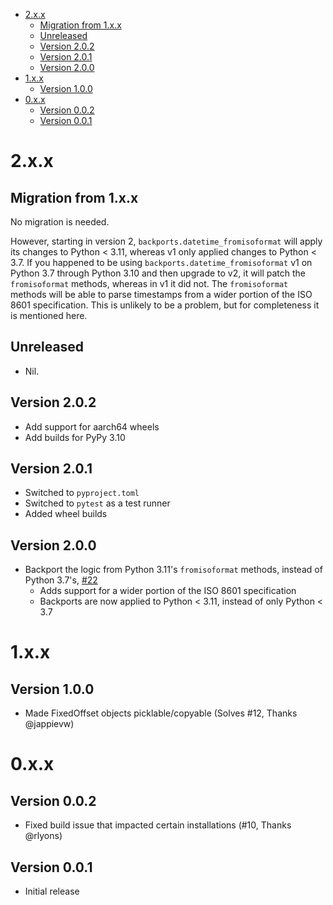 <!-- Generated with "Markdown T​O​C" extension for Visual Studio Code -->
<!-- TOC anchorMode:github.com -->

- [2.x.x](#2xx)
  - [Migration from 1.x.x](#migration-from-1xx)
  - [Unreleased](#unreleased)
  - [Version 2.0.2](#version-202)
  - [Version 2.0.1](#version-201)
  - [Version 2.0.0](#version-200)
- [1.x.x](#1xx)
  - [Version 1.0.0](#version-100)
- [0.x.x](#0xx)
  - [Version 0.0.2](#version-002)
  - [Version 0.0.1](#version-001)


# 2.x.x

## Migration from 1.x.x

No migration is needed.

However, starting in version 2, `backports.datetime_fromisoformat` will apply its changes to Python < 3.11, whereas v1 only applied changes to Python < 3.7. If you happened to be using `backports.datetime_fromisoformat` v1 on Python 3.7 through Python 3.10 and then upgrade to v2, it will patch the `fromisoformat` methods, whereas in v1 it did not. The `fromisoformat` methods will be able to parse timestamps from a wider portion of the ISO 8601 specification. This is unlikely to be a problem, but for completeness it is mentioned here.

## Unreleased

* Nil.

## Version 2.0.2

* Add support for aarch64 wheels
* Add builds for PyPy 3.10

## Version 2.0.1

* Switched to `pyproject.toml`
* Switched to `pytest` as a test runner
* Added wheel builds

## Version 2.0.0

* Backport the logic from Python 3.11's `fromisoformat` methods, instead of Python 3.7's, [#22](https://github.com/movermeyer/backports.datetime_fromisoformat/pull/22)
  * Adds support for a wider portion of the ISO 8601 specification
  * Backports are now applied to Python < 3.11, instead of only Python < 3.7

# 1.x.x

## Version 1.0.0

* Made FixedOffset objects picklable/copyable (Solves #12, Thanks @jappievw)

# 0.x.x

## Version 0.0.2

* Fixed build issue that impacted certain installations (#10, Thanks @rlyons)

## Version 0.0.1

* Initial release
